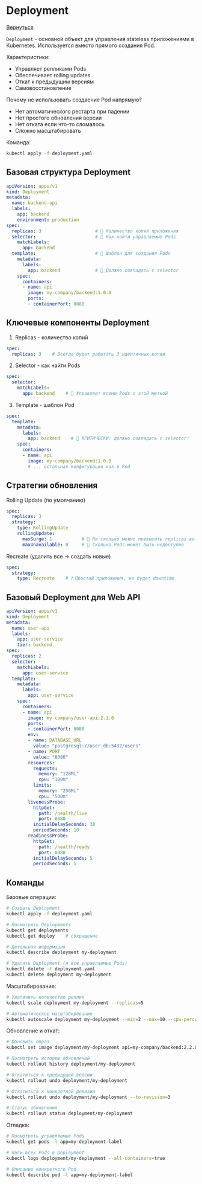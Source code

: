 # Deployment

[Вернуться](./README.md)

`Deployment` - основной объект для управления stateless приложениями в Kubernetes. Используется вместо прямого создания Pod.

Характеристики:

- Управляет репликами Pods
- Обеспечивает rolling updates
- Откат к предыдущим версиям
- Самовосстановление

Почему не использовать создаение Pod напрямую?
- Нет автоматического рестарта при падении
- Нет простого обновления версии
- Нет отката если что-то сломалось
- Сложно масштабировать

Команда:
```bash
kubectl apply -f deployment.yaml
```
## Базовая структура Deployment
```yaml
apiVersion: apps/v1
kind: Deployment
metadata:
  name: backend-api
  labels:
    app: backend
    environment: production
spec:
  replicas: 3                    # 🔹 Количество копий приложения
  selector:                      # 🔹 Как найти управляемые Pods
    matchLabels:
      app: backend
  template:                      # 🔹 Шаблон для создания Pods
    metadata:
      labels:
        app: backend             # 🔹 Должно совпадать с selector
    spec:
      containers:
      - name: api
        image: my-company/backend:1.0.0
        ports:
        - containerPort: 8080
```

## Ключевые компоненты Deployment
1. Replicas - количество копий
```yaml
spec:
  replicas: 3    # Всегда будет работать 3 идентичных копии
```
2. Selector - как найти Pods
```yaml
spec:
  selector:
    matchLabels:
      app: backend    # 🔹 Управляет всеми Pods с этой меткой
```
3. Template - шаблон Pod
```yaml
spec:
  template:
    metadata:
      labels:
        app: backend    # 🔹 КРИТИЧЕСКИ: должно совпадать с selector!
    spec:
      containers:
      - name: api
        image: my-company/backend:1.0.0
        # ... остальная конфигурация как в Pod
```

## Стратегии обновления
Rolling Update (по умолчанию)
```yaml
spec:
  replicas: 3
  strategy:
    type: RollingUpdate
    rollingUpdate:
      maxSurge: 1           # 🔹 На сколько можно превысить replicas во время обновления
      maxUnavailable: 0     # 🔹 Сколько Pods может быть недоступно
```
Recreate (удалить все → создать новые)
```yaml
spec:
  strategy:
    type: Recreate    # ❗ Простой приложения, но будет downtime
```
## Базовый Deployment для Web API
```yaml
apiVersion: apps/v1
kind: Deployment
metadata:
  name: user-api
  labels:
    app: user-service
    tier: backend
spec:
  replicas: 2
  selector:
    matchLabels:
      app: user-service
  template:
    metadata:
      labels:
        app: user-service
    spec:
      containers:
      - name: api
        image: my-company/user-api:2.1.0
        ports:
        - containerPort: 8080
        env:
        - name: DATABASE_URL
          value: "postgresql://user-db:5432/users"
        - name: PORT
          value: "8080"
        resources:
          requests:
            memory: "128Mi"
            cpu: "100m"
          limits:
            memory: "256Mi"
            cpu: "500m"
        livenessProbe:
          httpGet:
            path: /health/live
            port: 8080
          initialDelaySeconds: 30
          periodSeconds: 10
        readinessProbe:
          httpGet:
            path: /health/ready
            port: 8080
          initialDelaySeconds: 5
          periodSeconds: 5
```

## Команды
Базовые операции:
```bash
# Создать Deployment
kubectl apply -f deployment.yaml

# Посмотреть Deployments
kubectl get deployments
kubectl get deploy    # сокращение

# Детальная информация
kubectl describe deployment my-deployment

# Удалить Deployment (и все управляемые Pods)
kubectl delete -f deployment.yaml
kubectl delete deployment my-deployment
```
Масштабирование:
```bash
# Увеличить количество реплик
kubectl scale deployment my-deployment --replicas=5

# Автоматическое масштабирование
kubectl autoscale deployment my-deployment --min=2 --max=10 --cpu-percent=80
```
Обновление и откат:
```bash
# Обновить образ
kubectl set image deployment/my-deployment api=my-company/backend:2.2.0

# Посмотреть историю обновлений
kubectl rollout history deployment/my-deployment

# Откатиться к предыдущей версии
kubectl rollout undo deployment/my-deployment

# Откатиться к конкретной ревизии
kubectl rollout undo deployment/my-deployment --to-revision=3

# Статус обновления
kubectl rollout status deployment/my-deployment
```
Отладка:
```bash
# Посмотреть управляемые Pods
kubectl get pods -l app=my-deployment-label

# Логи всех Pods в Deployment
kubectl logs deployment/my-deployment --all-containers=true

# Описание конкретного Pod
kubectl describe pod -l app=my-deployment-label
```